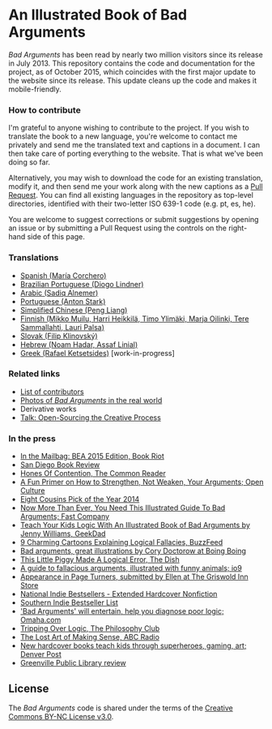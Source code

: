 # An Illustrated Book of Bad Arguments

_Bad Arguments_ has been read by nearly two million visitors since its release in July 2013. This repository contains the code and documentation for the project, as of October 2015, which coincides with the first major update to the website since its release. This update cleans up the code and makes it mobile-friendly.

### How to contribute

I'm grateful to anyone wishing to contribute to the project. If you wish to translate the book to a new language, you're welcome to contact me privately and send me the translated text and captions in a document. I can then take care of porting everything to the website. That is what we've been doing so far.

Alternatively, you may wish to download the code for an existing translation, modify it, and then send me your work along with the new captions as a [Pull Request](https://help.github.com/articles/using-pull-requests/). You can find all existing languages in the repository as top-level directories, identified with their two-letter ISO 639-1 code (e.g. pt, es, he).

You are welcome to suggest corrections or submit suggestions by opening an issue or by submitting a Pull Request using the controls on the right-hand side of this page.

### Translations

* [Spanish (María Corchero)](es)
* [Brazilian Portuguese (Diogo Lindner)](pt-br)
* [Arabic (Sadiq Alnemer)](ar)
* [Portuguese (Anton Stark)](pt)
* [Simplified Chinese (Peng Liang)](zh-cn)
* [Finnish (Mikko Muilu, Harri Heikkilä, Timo Ylimäki, Marja Oilinki, Tere Sammallahti, Lauri Palsa)](fi)
* [Slovak (Filip Klinovský)](sk)
* [Hebrew (Noam Hadar, Assaf Linial)](he)
* [Greek (Rafael Ketsetsides)](gr) [work-in-progress]

### Related links
* [List of contributors](https://github.com/almossawi/badarguments/wiki/Contributors)
* [Photos of _Bad Arguments_ in the real world](https://github.com/almossawi/badarguments/wiki/Photos)
* Derivative works
* [Talk: Open-Sourcing the Creative Process](http://almossawi.com/open-sourcing-the-creative-process/)

### In the press
* [In the Mailbag: BEA 2015 Edition, Book Riot](https://www.youtube.com/watch?v=hvindvG0AbA#t=7m53s)
* [San Diego Book Review](http://www.sandiegobookreview.com/an-illustrated-book-of-bad-arguments/)
* [Hones Of Contention, The Common Reader](http://commonreader.wustl.edu/c/hones-of-contention/)
* [A Fun Primer on How to Strengthen, Not Weaken, Your Arguments; Open Culture](http://www.openculture.com/2015/04/an-illustrated-book-of-bad-arguments.html)
* [Eight Cousins Pick of the Year 2014](http://www.eightcousins.com/book/9781615192250)
* [Now More Than Ever, You Need This Illustrated Guide To Bad Arguments; Fast Company](http://www.fastcocreate.com/3019063/now-more-than-ever-you-need-this-illustrated-guide-to-bad-arguments-faulty-logic-and-silly-r)
* [Teach Your Kids Logic With An Illustrated Book of Bad Arguments by Jenny Williams, GeekDad](http://geekdad.com/2013/09/teach-kids-logic-illustrated-book-bad-arguments/)
* [9 Charming Cartoons Explaining Logical Fallacies, BuzzFeed](http://www.buzzfeed.com/kevintang/charming-cartoons-that-debunk-your-bs-arguments)
* [Bad arguments, great illustrations by Cory Doctorow at Boing Boing](https://boingboing.net/2014/03/21/bad-arguments-great-illustrat.html)
* [This Little Piggy Made A Logical Error, The Dish](http://dish.andrewsullivan.com/2013/09/09/this-little-piggy-made-a-logical-error/)
* [A guide to fallacious arguments, illustrated with funny animals; io9](http://io9.com/a-guide-to-fallacious-arguments-illustrated-with-funny-1273276162)
* [Appearance in Page Turners, submitted by Ellen at The Griswold Inn Store](http://www.easthavencourier.com/article/20141119/ENT03/141119799/1129/pageturners)
* [National Indie Bestsellers - Extended Hardcover Nonfiction](http://www.bookweb.org/national-indie-bestsellers_extended-hardcover-nonfiction/2014-09-25%2000%3A00%3A00)
* [Southern Indie Bestseller List](http://www.authorsroundthesouth.com/bestsellers/8951-southern-indie-bestseller-list-september-28-2014)
* ['Bad Arguments' will entertain, help you diagnose poor logic; Omaha.com](http://www.omaha.com/living/book-review-bad-arguments-will-entertain-help-you-diagnose-poor/article_2114b88b-8398-53c9-97e3-25105fd16a41.html)
* [Tripping Over Logic, The Philosophy Club](http://thephilosophyclub.com.au/2014/03/01/bad-arguments-book-review/)
* [The Lost Art of Making Sense, ABC Radio](http://www.abc.net.au/radionational/programs/drive/the-lost-art-of-making-sense/5919286)
* [New hardcover books teach kids through superheroes, gaming, art; Denver Post](http://blogs.denverpost.com/nerd/2014/09/23/nerd-books-for-kids/3124/)
* [Greenville Public Library review](http://gplreads.tumblr.com/post/131019934269/an-illustrated-book-of-bad-arguments-by-ali)

## License

The _Bad Arguments_ code is shared under the terms of the [Creative Commons BY-NC License v3.0](https://creativecommons.org/licenses/by-nc/3.0/).
